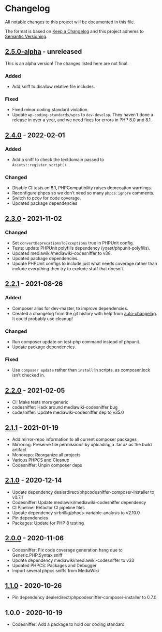# Changelog

All notable changes to this project will be documented in this file.

The format is based on [Keep a Changelog](https://keepachangelog.com/en/1.0.0/)
and this project adheres to [Semantic Versioning](https://semver.org/spec/v2.0.0.html).

## [2.5.0-alpha] - unreleased

This is an alpha version! The changes listed here are not final.

### Added
- Add sniff to disallow relative file includes.

### Fixed
- Fixed minor coding standard violation.
- Update `wp-coding-standards/wpcs` to `dev-develop`. They haven't done a release in over a year, and we need fixes for errors in PHP 8.0 and 8.1.

## [2.4.0] - 2022-02-01
### Added
- Add a sniff to check the textdomain passed to `Assets::register_script()`.

### Changed
- Disable CI tests on 8.1, PHPCompatibility raises deprecation warnings.
- Reconfigure phpcs so we don't need so many `phpcs:ignore` comments.
- Switch to pcov for code coverage.
- Updated package dependencies

## [2.3.0] - 2021-11-02
### Changed
- Set `convertDeprecationsToExceptions` true in PHPUnit config.
- Tests: update PHPUnit polyfills dependency (yoast/phpunit-polyfills).
- Updated mediawiki/mediawiki-codesniffer to v38.
- Updated package dependencies.
- Update PHPUnit configs to include just what needs coverage rather than include everything then try to exclude stuff that doesn't.

## [2.2.1] - 2021-08-26
### Added
- Composer alias for dev-master, to improve dependencies.
- Created a changelog from the git history with help from [auto-changelog](https://www.npmjs.com/package/auto-changelog). It could probably use cleanup!

### Changed
- Run composer update on test-php command instead of phpunit.
- Update package dependencies.

### Fixed
- Use `composer update` rather than `install` in scripts, as composer.lock isn't checked in.

## [2.2.0] - 2021-02-05

- CI: Make tests more generic
- codesniffer: Hack around mediawiki-codesniffer bug
- codesniffer: Update mediawiki-codesniffer dep to v35.0

## [2.1.1] - 2021-01-19

- Add mirror-repo information to all current composer packages
- Mirroring: Preserve file permissions by uploading a .tar.xz as the build artifact
- Monorepo: Reorganize all projects
- Various PHPCS and Cleanup
- Codesniffer: Unpin composer deps

## [2.1.0] - 2020-12-14

- Update dependency dealerdirect/phpcodesniffer-composer-installer to v0.7.1
- Codesniffer: Update mediawiki/mediawiki-codesniffer dependency
- CI Pipeline: Refactor CI pipeline files
- Update dependency sirbrillig/phpcs-variable-analysis to v2.10.0
- Pin dependencies
- Packages: Update for PHP 8 testing

## [2.0.0] - 2020-11-06

- Codesniffer: Fix code coverage generation hang due to Generic.PHP.Syntax sniff
- Update dependency mediawiki/mediawiki-codesniffer to v33
- Updated PHPCS: Packages and Debugger
- Import several phpcs sniffs from MediaWiki

## [1.1.0] - 2020-10-26

- Pin dependency dealerdirect/phpcodesniffer-composer-installer to 0.7.0

## 1.0.0 - 2020-10-19

- Codesniffer: Add a package to hold our coding standard

[2.5.0-alpha]: https://github.com/Automattic/jetpack-codesniffer/compare/v2.4.0...v2.5.0-alpha
[2.4.0]: https://github.com/Automattic/jetpack-codesniffer/compare/v2.3.0...v2.4.0
[2.3.0]: https://github.com/Automattic/jetpack-codesniffer/compare/v2.2.1...v2.3.0
[2.2.1]: https://github.com/Automattic/jetpack-codesniffer/compare/v2.2.0...v2.2.1
[2.2.0]: https://github.com/Automattic/jetpack-codesniffer/compare/v2.1.1...v2.2.0
[2.1.1]: https://github.com/Automattic/jetpack-codesniffer/compare/v2.1.0...v2.1.1
[2.1.0]: https://github.com/Automattic/jetpack-codesniffer/compare/v2.0.0...v2.1.0
[2.0.0]: https://github.com/Automattic/jetpack-codesniffer/compare/v1.1.0...v2.0.0
[1.1.0]: https://github.com/Automattic/jetpack-codesniffer/compare/v1.0.0...v1.1.0
